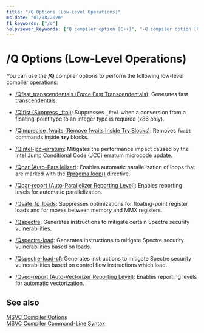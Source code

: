 ```yaml
---
title: "/Q Options (Low-Level Operations)"
ms.date: "01/08/2020"
f1_keywords: ["/q"]
helpviewer_keywords: ["Q compiler option [C++]", "-Q compiler option [C++]", "/Q compiler option [C++]"]
---
```

# /Q Options (Low-Level Operations)

You can use the **/Q** compiler options to perform the following low-level compiler operations:

- [/Qfast_transcendentals (Force Fast Transcendentals)](qfast-transcendentals-force-fast-transcendentals.md): Generates fast transcendentals.

- [/QIfist (Suppress _ftol)](qifist-suppress-ftol.md): Suppresses `_ftol` when a conversion from a floating-point type to an integer type is required (x86 only).

- [/Qimprecise_fwaits (Remove fwaits Inside Try Blocks)](qimprecise-fwaits-remove-fwaits-inside-try-blocks.md): Removes `fwait` commands inside **`try`** blocks.

- [/QIntel-jcc-erratum](qintel-jcc-erratum.md): Mitigates the performance impact caused by the Intel Jump Conditional Code (JCC) erratum microcode update.

- [/Qpar (Auto-Parallelizer)](qpar-auto-parallelizer.md): Enables automatic parallelization of loops that are marked with the [#pragma loop()](../../preprocessor/loop.md) directive.

- [/Qpar-report (Auto-Parallelizer Reporting Level)](qpar-report-auto-parallelizer-reporting-level.md): Enables reporting levels for automatic parallelization.

- [/Qsafe_fp_loads](qsafe-fp-loads.md): Suppresses optimizations for floating-point register loads and for moves between memory and MMX registers.

- [/Qspectre](qspectre.md): Generates instructions to mitigate certain Spectre security vulnerabilities.

- [/Qspectre-load](qspectre-load.md): Generates instructions to mitigate Spectre security vulnerabilities based on loads.

- [/Qspectre-load-cf](qspectre-load-cf.md): Generates instructions to mitigate Spectre security vulnerabilities based on control flow instructions which load.

- [/Qvec-report (Auto-Vectorizer Reporting Level)](qvec-report-auto-vectorizer-reporting-level.md): Enables reporting levels for automatic vectorization.

## See also

[MSVC Compiler Options](compiler-options.md)<br/>
[MSVC Compiler Command-Line Syntax](compiler-command-line-syntax.md)

